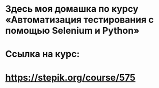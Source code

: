 # Здесь моя домашка по курсу «Автоматизация тестирования с помощью Selenium и Python»
# Ссылка на курс:
# https://stepik.org/course/575